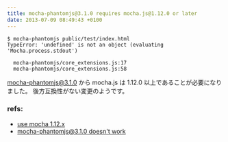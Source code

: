 ```yaml
---
title: mocha-phantomjs@3.1.0 requires mocha.js@1.12.0 or later
date: 2013-07-09 08:49:43 +0100
---
```


    $ mocha-phantomjs public/test/index.html
    TypeError: 'undefined' is not an object (evaluating 'Mocha.process.stdout')

      mocha-phantomjs/core_extensions.js:17
      mocha-phantomjs/core_extensions.js:58

[mocha-phantomjs@3.1.0](https://github.com/metaskills/mocha-phantomjs) から mocha.js は 1.12.0 以上であることが必要になりました。
後方互換性がない変更のようです。

### refs:

* [use mocha 1.12.x](https://github.com/metaskills/mocha-phantomjs/pull/75)
* [mocha-phantomjs@3.1.0 doesn't work](https://github.com/metaskills/mocha-phantomjs/issues/76)
